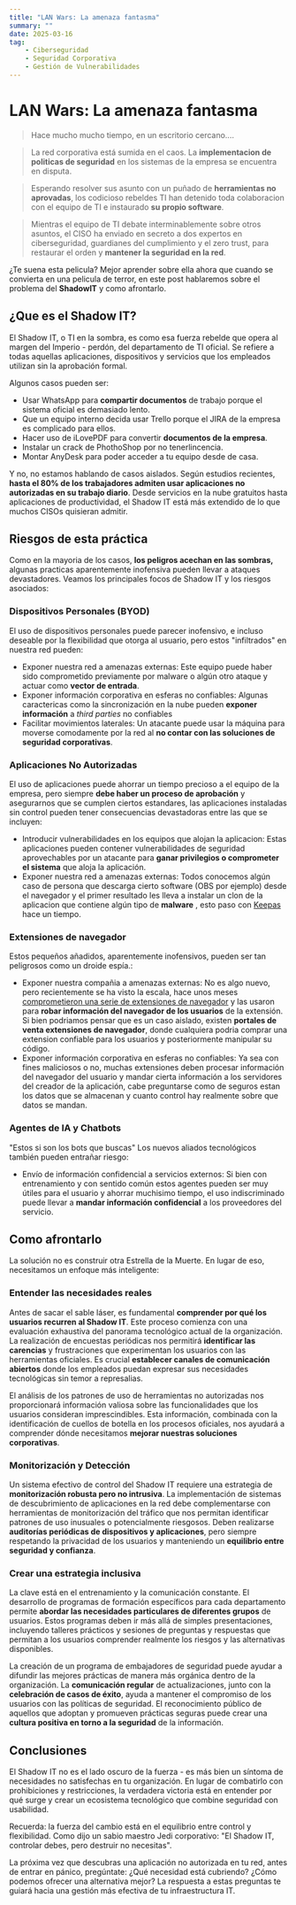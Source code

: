 ```yaml
---
title: "LAN Wars: La amenaza fantasma"
summary: ""
date: 2025-03-16
tag:
    - Ciberseguridad
    - Seguridad Corporativa
    - Gestión de Vulnerabilidades
---
```


# LAN Wars: La amenaza fantasma

> Hace mucho mucho tiempo, en un escritorio cercano....

> La red corporativa está sumida en el caos. La **implementacion de politicas de seguridad** en los sistemas de la empresa se encuentra en disputa.

> Esperando resolver sus asunto con un puñado de **herramientas no aprovadas**, los codicioso rebeldes TI han detenido toda colaboracion con el equipo de TI e instaurado **su propio software**.

> Mientras el equipo de TI debate interminablemente sobre otros asuntos, el CISO ha enviado en secreto a dos expertos en ciberseguridad, guardianes del cumplimiento y el zero trust, para restaurar el orden y **mantener la seguridad en la red**.

¿Te suena esta pelicula? Mejor aprender sobre ella ahora que cuando se convierta en una pelicula de terror, en este post hablaremos sobre el problema del **ShadowIT** y como afrontarlo.   

<!-- more -->

## ¿Que es el Shadow IT?

El Shadow IT, o TI en la sombra, es como esa fuerza rebelde que opera al margen del Imperio - perdón, del departamento de TI oficial. Se refiere a todas aquellas aplicaciones, dispositivos y servicios que los empleados utilizan sin la aprobación formal.

Algunos casos pueden ser: 

* Usar WhatsApp para **compartir documentos** de trabajo porque el sistema oficial es demasiado lento.
* Que un equipo interno decida usar Trello porque el JIRA de la empresa es complicado para ellos.
* Hacer uso de iLovePDF para convertir **documentos de la empresa**.
* Instalar un crack de PhothoShop por no tenerlincencia.
* Montar AnyDesk para poder acceder a tu equipo desde de casa.

Y no, no estamos hablando de casos aislados. Según estudios recientes, **hasta el 80% de los trabajadores admiten usar aplicaciones no autorizadas en su trabajo diario**. Desde servicios en la nube gratuitos hasta aplicaciones de productividad, el Shadow IT está más extendido de lo que muchos CISOs quisieran admitir.

## Riesgos de esta práctica

Como en la mayoria de los casos, **los peligros acechan en las sombras,** algunas practicas aparentemente inofensiva pueden llevar a ataques devastadores. Veamos los principales focos de Shadow IT y los riesgos asociados:

### Dispositivos Personales (BYOD)
El uso de dispositivos personales puede parecer inofensivo, e incluso deseable por la flexibilidad que otorga al usuario, pero estos "infiltrados" en nuestra red pueden:

* Exponer nuestra red a amenazas externas: Este equipo puede haber sido comprometido previamente por malware o algún otro ataque y actuar como **vector de entrada**.
* Exponer información corporativa en esferas no confiables: Algunas caractericas como la sincronización en la nube pueden **exponer información** a *third parties* no confiables
* Facilitar movimientos laterales: Un atacante puede usar la máquina para moverse comodamente por la red al **no contar con las soluciones de seguridad corporativas**. 

### Aplicaciones No Autorizadas

El uso de aplicaciones puede ahorrar un tiempo precioso a el equipo de la empresa, pero siempre **debe haber un proceso de aprobación** y asegurarnos que se cumplen ciertos estandares, las aplicaciones instaladas sin control pueden tener consecuencias devastadoras entre las que se incluyen:

* Introducir vulnerabilidades en los equipos que alojan la aplicacion: Estas aplicaciones pueden contener vulnerabilidades de seguridad aprovechables por un atacante para **ganar privilegios o comprometer el sistema** que aloja la aplicación.
* Exponer nuestra red a amenazas externas: Todos conocemos algún caso de persona que descarga cierto software (OBS por ejemplo) desde el navegador y el primer resultado les lleva a instalar un clon de la aplicacion que contiene algún tipo de **malware** , esto paso con [Keepas](https://enhacke.com/blog/sitio-falso-de-keepass-difunde-malware-usando-google-ads-65328d1c10475) hace un tiempo. 

### Extensiones de navegador

Estos pequeños añadidos, aparentemente inofensivos, pueden ser tan peligrosos como un droide espía.:

* Exponer nuestra compañia a amenazas externas: No es algo nuevo, pero recientemente se ha visto la escala, hace unos meses [comprometieron una serie de extensiones de navegador](https://www.malwarebytes.com/blog/news/2025/01/google-chrome-ai-extensions-deliver-info-stealing-malware-in-broad-attack) y las usaron para **robar información del navegador de los usuarios** de la extensión. Si bien podriamos pensar que es un caso aislado, existen **portales de venta extensiones de navegador**, donde cualquiera podria comprar una extension confiable para los usuarios y posteriormente manipular su código.
* Exponer información corporativa en esferas no confiables: Ya sea con fines maliciosos o no, muchas extensiones deben procesar información del navegador del usuario y mandar cierta información a los servidores del creador de la aplicación, cabe preguntarse como de seguros estan los datos que se almacenan y cuanto control hay realmente sobre que datos se mandan.

### Agentes de IA y Chatbots

"Estos si son los bots que buscas" Los nuevos aliados tecnológicos también pueden entrañar riesgo:

* Envío de información confidencial a servicios externos: Si bien con entrenamiento y con sentido común estos agentes pueden ser muy útiles para el usuario y ahorrar muchisimo tiempo, el uso indiscriminado puede llevar a **mandar información confidencial** a los proveedores del servicio.


## Como afrontarlo

La solución no es construir otra Estrella de la Muerte. En lugar de eso, necesitamos un enfoque más inteligente:

### Entender las necesidades reales 
Antes de sacar el sable láser, es fundamental **comprender por qué los usuarios recurren al Shadow IT**. Este proceso comienza con una evaluación exhaustiva del panorama tecnológico actual de la organización. La realización de encuestas periódicas nos permitirá **identificar las carencias** y frustraciones que experimentan los usuarios con las herramientas oficiales. Es crucial **establecer canales de comunicación abiertos** donde los empleados puedan expresar sus necesidades tecnológicas sin temor a represalias.

El análisis de los patrones de uso de herramientas no autorizadas nos proporcionará información valiosa sobre las funcionalidades que los usuarios consideran imprescindibles. Esta información, combinada con la identificación de cuellos de botella en los procesos oficiales, nos ayudará a comprender dónde necesitamos **mejorar nuestras soluciones corporativas**.

### Monitorización y Detección
Un sistema efectivo de control del Shadow IT requiere una estrategia de **monitorización robusta pero no intrusiva**. La implementación de sistemas de descubrimiento de aplicaciones en la red debe complementarse con herramientas de monitorización del tráfico que nos permitan identificar patrones de uso inusuales o potencialmente riesgosos. Deben realizarse **auditorías periódicas de dispositivos y aplicaciones**, pero siempre respetando la privacidad de los usuarios y manteniendo un **equilibrio entre seguridad y confianza**.

### Crear una estrategia inclusiva
La clave está en el entrenamiento y la comunicación constante. El desarrollo de programas de formación específicos para cada departamento permite **abordar las necesidades particulares de diferentes grupos** de usuarios. Estos programas deben ir más allá de simples presentaciones, incluyendo talleres prácticos y sesiones de preguntas y respuestas que permitan a los usuarios comprender realmente los riesgos y las alternativas disponibles.

La creación de un programa de embajadores de seguridad puede ayudar a difundir las mejores prácticas de manera más orgánica dentro de la organización. La **comunicación regular** de actualizaciones, junto con la **celebración de casos de éxito**, ayuda a mantener el compromiso de los usuarios con las políticas de seguridad. El reconocimiento público de aquellos que adoptan y promueven prácticas seguras puede crear una **cultura positiva en torno a la seguridad** de la información.

## Conclusiones

El Shadow IT no es el lado oscuro de la fuerza - es más bien un síntoma de necesidades no satisfechas en tu organización. En lugar de combatirlo con prohibiciones y restricciones, la verdadera victoria está en entender por qué surge y crear un ecosistema tecnológico que combine seguridad con usabilidad.

Recuerda: la fuerza del cambio está en el equilibrio entre control y flexibilidad. Como dijo un sabio maestro Jedi corporativo: "El Shadow IT, controlar debes, pero destruir no necesitas".

La próxima vez que descubras una aplicación no autorizada en tu red, antes de entrar en pánico, pregúntate: ¿Qué necesidad está cubriendo? ¿Cómo podemos ofrecer una alternativa mejor? La respuesta a estas preguntas te guiará hacia una gestión más efectiva de tu infraestructura IT.